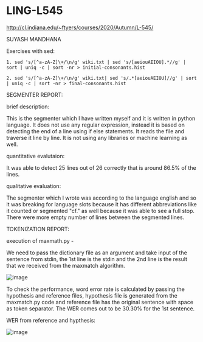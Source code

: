 # LING-L545

http://cl.indiana.edu/~ftyers/courses/2020/Autumn/L-545/

SUYASH MANDHANA

Exercises with sed:
  ```
  1. sed 's/[^a-zA-Z]\+/\n/g' wiki.txt | sed 's/[aeiouAEIOU].*//g' | sort | uniq -c | sort -nr > initial-consonants.hist
  
  2. sed 's/[^a-zA-Z]\+/\n/g' wiki.txt| sed 's/.*[aeiouAEIOU]//g' | sort  | uniq -c | sort -nr > final-consonants.hist
  ```

SEGMENTER REPORT:

  brief description:
  
  This is the segmenter which I have written myself and it is written in python language. It does not use any regular expression, instead it is based on detecting the end of a line using 
  if else statements. It reads the file and traverse it line by line. It is not using any libraries or machine learning as well.
  
  quantitative evalutaion:
  
  It was able to detect 25 lines out of 26 correctly that is around 86.5% of the lines.
  
  qualitative evaluation:
  
  The segmenter which I wrote was according to the language english and so it was breaking for language slots because it has different abbreviations like it counted or 
  segmented "cf." as well because it was able to see a full stop. 
  There were more empty number of lines between the segmented lines.

TOKENIZATION REPORT:

  execution of maxmath.py - 

  We need to pass the dictionary file as an argument and take input of the sentence from stdin, the 1st line is the stdin and the 2nd line is the result that we received from the 
  maxmatch algorithm.
  
  ![image](https://github.com/suyash2819/LING-L545/assets/28905722/98fd5b76-e298-4ef6-be38-a81267b8e9c7)

   To check the performance, word error rate is calculated by passing the hypothesis and reference files, hypothesis file is generated from the maxmatch.py code and reference file has 
   the original sentence with space as token separator. The WER comes out to be 30.30% for the 1st sentence.

  WER from reference and hypthesis:
 
  ![image](https://github.com/suyash2819/LING-L545/assets/28905722/0414756f-6354-4b65-9c73-49adf88da701)

